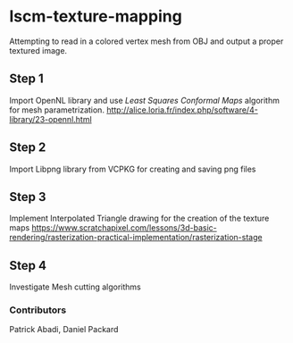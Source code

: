 # lscm-texture-mapping
Attempting to read in a colored vertex mesh from OBJ and output a proper textured image.

## Step 1
Import OpenNL library and use _Least Squares Conformal Maps_ algorithm for mesh parametrization.
http://alice.loria.fr/index.php/software/4-library/23-opennl.html

## Step 2
Import Libpng library from VCPKG for creating and saving png files

## Step 3
Implement Interpolated Triangle drawing for the creation of the texture maps
https://www.scratchapixel.com/lessons/3d-basic-rendering/rasterization-practical-implementation/rasterization-stage

## Step 4
Investigate Mesh cutting algorithms



### Contributors
Patrick Abadi, Daniel Packard
